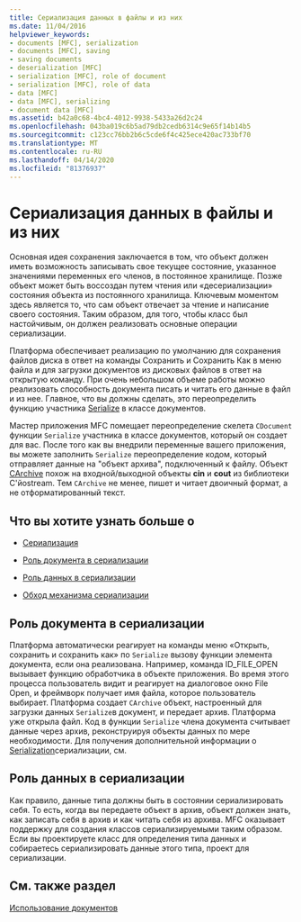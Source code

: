 ```yaml
---
title: Сериализация данных в файлы и из них
ms.date: 11/04/2016
helpviewer_keywords:
- documents [MFC], serialization
- documents [MFC], saving
- saving documents
- deserialization [MFC]
- serialization [MFC], role of document
- serialization [MFC], role of data
- data [MFC]
- data [MFC], serializing
- document data [MFC]
ms.assetid: b42a0c68-4bc4-4012-9938-5433a26d2c24
ms.openlocfilehash: 043ba019c6b5ad79db2cedb6314c9e65f14b14b5
ms.sourcegitcommit: c123cc76bb2b6c5cde6f4c425ece420ac733bf70
ms.translationtype: MT
ms.contentlocale: ru-RU
ms.lasthandoff: 04/14/2020
ms.locfileid: "81376937"
---
```

# <a name="serializing-data-to-and-from-files"></a>Сериализация данных в файлы и из них

Основная идея сохранения заключается в том, что объект должен иметь возможность записывать свое текущее состояние, указанное значениями переменных его членов, в постоянное хранилище. Позже объект может быть воссоздан путем чтения или «десериализации» состояния объекта из постоянного хранилища. Ключевым моментом здесь является то, что сам объект отвечает за чтение и написание своего состояния. Таким образом, для того, чтобы класс был настойчивым, он должен реализовать основные операции сериализации.

Платформа обеспечивает реализацию по умолчанию для сохранения файлов диска в ответ на команды Сохранить и Сохранить Как в меню файла и для загрузки документов из дисковых файлов в ответ на открытую команду. При очень небольшом объеме работы можно реализовать способность документа писать и читать его данные в файл и из нее. Главное, что вы должны сделать, это переопределить функцию участника [Serialize](../mfc/reference/cobject-class.md#serialize) в классе документов.

Мастер приложения MFC помещает переопределение скелета `CDocument` функции `Serialize` участника в классе документов, который он создает для вас. После того как вы внедрили переменные вашего приложения, вы можете заполнить `Serialize` переопределение кодом, который отправляет данные на "объект архива", подключенный к файлу. Объект [CArchive](../mfc/reference/carchive-class.md) похож на входной/выходной объекты **cin** и **cout** из библиотеки C'йоstream. Тем `CArchive` не менее, пишет и читает двоичный формат, а не отформатированный текст.

## <a name="what-do-you-want-to-know-more-about"></a>Что вы хотите узнать больше о

- [Сериализация](../mfc/serialization-in-mfc.md)

- [Роль документа в сериализации](#_core_the_document.92.s_role_in_serialization)

- [Роль данных в сериализации](#_core_the_data.92.s_role_in_serialization)

- [Обход механизма сериализации](../mfc/bypassing-the-serialization-mechanism.md)

## <a name="the-documents-role-in-serialization"></a><a name="_core_the_document.92.s_role_in_serialization"></a>Роль документа в сериализации

Платформа автоматически реагирует на команды меню «Открыть, сохранить и сохранить как» по `Serialize` вызову функции элемента документа, если она реализована. Например, команда ID_FILE_OPEN вызывает функцию обработчика в объекте приложения. Во время этого процесса пользователь видит и реагирует на диалоговое окно File Open, и фреймворк получает имя файла, которое пользователь выбирает. Платформа создает `CArchive` объект, настроенный для загрузки данных `Serialize`в документ, и передает архив. Платформа уже открыла файл. Код в функции `Serialize` члена документа считывает данные через архив, реконструируя объекты данных по мере необходимости. Для получения дополнительной информации о [Serialization](../mfc/serialization-in-mfc.md)сериализации, см.

## <a name="the-datas-role-in-serialization"></a><a name="_core_the_data.92.s_role_in_serialization"></a>Роль данных в сериализации

Как правило, данные типа должны быть в состоянии сериализировать себя. То есть, когда вы передаете объект в архив, объект должен знать, как записать себя в архив и как читать себя из архива. MFC оказывает поддержку для создания классов сериализируемыми таким образом. Если вы проектируете класс для определения типа данных и собираетесь сериализировать данные этого типа, проект для сериализации.

## <a name="see-also"></a>См. также раздел

[Использование документов](../mfc/using-documents.md)
